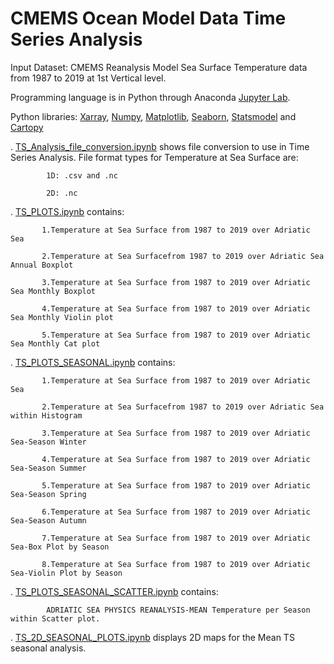 # CMEMS Ocean Model Data Time Series Analysis

  Input Dataset: CMEMS Reanalysis Model Sea Surface Temperature data from 1987 to 2019 at 1st Vertical level.
  
  Programming language is in Python through Anaconda [Jupyter Lab](https://jupyter.org/).
  
  Python libraries: [Xarray](https://pypi.org/project/xarray/), [Numpy](https://pypi.org/project/numpy/), [Matplotlib](https://pypi.org/project/matplotlib/), [Seaborn](https://pypi.org/project/seaborn/), [Statsmodel](https://pypi.org/project/statsmodels/) and [Cartopy](https://pypi.org/project/Cartopy/)

. [TS_Analysis_file_conversion.ipynb](https://github.com/007-Ozalp/CMEMS-Reanalysis-Data-Management/blob/main/CMEMS-Time%20Series%20Analysis/TS_Analysis_file_conversion.ipynb) shows file conversion to use in Time Series Analysis. File format types for Temperature at Sea Surface are: 
  
            1D: .csv and .nc 
  
            2D: .nc

. [TS_PLOTS.ipynb](https://github.com/007-Ozalp/CMEMS-Reanalysis-Data-Management/blob/main/CMEMS-Time%20Series%20Analysis/TS_PLOTS.ipynb) contains:

           1.Temperature at Sea Surface from 1987 to 2019 over Adriatic Sea

           2.Temperature at Sea Surfacefrom 1987 to 2019 over Adriatic Sea Annual Boxplot

           3.Temperature at Sea Surface from 1987 to 2019 over Adriatic Sea Monthly Boxplot

           4.Temperature at Sea Surface from 1987 to 2019 over Adriatic Sea Monthly Violin plot

           5.Temperature at Sea Surface from 1987 to 2019 over Adriatic Sea Monthly Cat plot


. [TS_PLOTS_SEASONAL.ipynb](https://github.com/007-Ozalp/CMEMS-Reanalysis-Data-Management/blob/main/CMEMS-Time%20Series%20Analysis/TS_PLOTS_SEASONAL.ipynb) contains:

           1.Temperature at Sea Surface from 1987 to 2019 over Adriatic Sea

           2.Temperature at Sea Surfacefrom 1987 to 2019 over Adriatic Sea within Histogram

           3.Temperature at Sea Surface from 1987 to 2019 over Adriatic Sea-Season Winter

           4.Temperature at Sea Surface from 1987 to 2019 over Adriatic Sea-Season Summer

           5.Temperature at Sea Surface from 1987 to 2019 over Adriatic Sea-Season Spring

           6.Temperature at Sea Surface from 1987 to 2019 over Adriatic Sea-Season Autumn

           7.Temperature at Sea Surface from 1987 to 2019 over Adriatic Sea-Box Plot by Season

           8.Temperature at Sea Surface from 1987 to 2019 over Adriatic Sea-Violin Plot by Season


. [TS_PLOTS_SEASONAL_SCATTER.ipynb](https://github.com/007-Ozalp/CMEMS-Reanalysis-Data-Management/blob/main/CMEMS-Time%20Series%20Analysis/TS_PLOTS_SEASONAL_SCATTER.ipynb) contains:

            ADRIATIC SEA PHYSICS REANALYSIS-MEAN Temperature per Season within Scatter plot.

. [TS_2D_SEASONAL_PLOTS.ipynb](https://github.com/007-Ozalp/CMEMS-Reanalysis-Data-Management/blob/main/CMEMS-Time%20Series%20Analysis/TS_2D_SEASONAL_PLOTS.ipynb) displays 2D maps for the Mean TS seasonal analysis.
